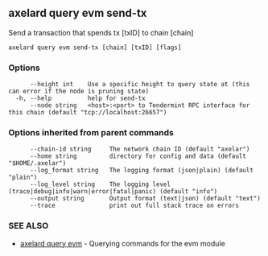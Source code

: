 ## axelard query evm send-tx

Send a transaction that spends tx \[txID\] to chain \[chain\]

```
axelard query evm send-tx [chain] [txID] [flags]
```

### Options

```
      --height int    Use a specific height to query state at (this can error if the node is pruning state)
  -h, --help          help for send-tx
      --node string   <host>:<port> to Tendermint RPC interface for this chain (default "tcp://localhost:26657")
```

### Options inherited from parent commands

```
      --chain-id string     The network chain ID (default "axelar")
      --home string         directory for config and data (default "$HOME/.axelar")
      --log_format string   The logging format (json|plain) (default "plain")
      --log_level string    The logging level (trace|debug|info|warn|error|fatal|panic) (default "info")
      --output string       Output format (text|json) (default "text")
      --trace               print out full stack trace on errors
```

### SEE ALSO

- [axelard query evm](axelard_query_evm.md)	 - Querying commands for the evm module
